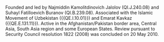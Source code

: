  Founded and led by Najmiddin Kamolitdinovich Jalolov (QI.J.240.08) and Suhayl 
Fatilloevich Buranov (QI.B.239.08). Associated with the Islamic Movement of 
Uzbekistan ({{QE.I.10.01}}) and Emarat Kavkaz ({{QE.E.131.11}}). Active in the 
Afghanistan/Pakistan border area, Central Asia, South Asia region and some 
European States. Review pursuant to Security Council resolution 1822 (2008) was 
concluded on 20 May 2010. 
